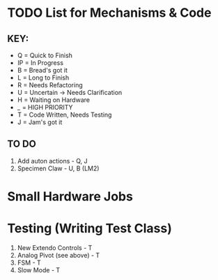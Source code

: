 # TODO List for Mechanisms & Code

## KEY: 
- Q = Quick to Finish
- IP = In Progress
- B = Bread's got it
- L = Long to Finish
- R = Needs Refactoring
- U = Uncertain -> Needs Clarification
- H = Waiting on Hardware
- *_* = HIGH PRIORITY
- T = Code Written, Needs Testing
- J = Jam's got it

## TO DO
1) Add auton actions - Q, J
2) Specimen Claw - U, B (LM2)

# Small Hardware Jobs

# Testing (Writing Test Class)
1) New Extendo Controls - T
2) Analog Pivot (see above) - T
3) FSM - T
4) Slow Mode - T